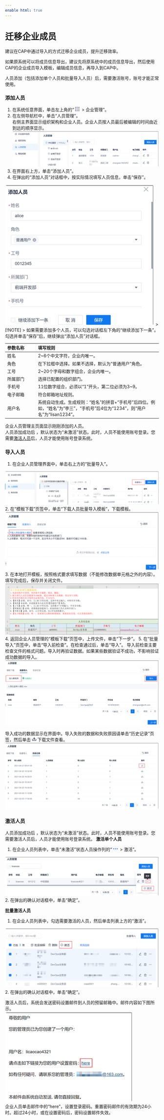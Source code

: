 ```yaml
---
enable html: true
---
```

# 迁移企业成员

建议在CAP中通过导入的方式迁移企业成员，提升迁移效率。

如果原系统可以将成员信息导出，建议先将原系统中的成员信息导出，然后使用CAP的企业成员导入模板，编辑成员信息，再导入到CAP中。

人员添加（包括添加单个人员和批量导入人员）后，需要激活账号，账号才能正常使用。

### 添加人员
1. 在系统任意界面，单击左上角的“![](fig/nine_point.png) > 企业管理”。
2. 在左侧导航栏中，单击“人员管理”。                            
     右侧主界面显示组织架构和企业人员。企业人员按人员最后被编辑的时间由近到远的顺序显示。                        
      <img src="fig/人员-01.png" style="zoom:50%">                    
3. 在界面右上方，单击“添加人员”。
4. 在弹出的“添加人员”对话框中，按实际情况填写人员信息，单击“保存”。                           
  <img src="fig/人员-02.png" style="zoom:50%">
> [!NOTE]
> 如果需要添加多个人员，可以勾选对话框左下角的“继续添加下一条”。勾选并单击“保存”后，继续弹出“添加人员”对话框。
     
<style>
table th:first-of-type {
    width: 20%;
}
table th:nth-of-type(2) {
    width: 80%;
}
</style>

|参数名称      |填写规则|
| :---------    | :-------- |
|姓名    |2~6个中文字符，企业内唯一。 |
|角色|在下拉框中选择。如果不选择，默认为“普通用户”角色。|
|工号    |2~20个字母和数字组合，企业内唯一。 |
|所属部门    |选择已配置的组织部门。|
|手机号      |11位数字组合，必须以“1”开头，第二位必须为3~9。|
|电子邮箱    |符合邮箱地址规则。|
|用户名      |系统自动生成。生成规则：“姓名”的拼音+“手机号”后四位。例如，“姓名”为“李三”，“手机号”后4位为“1234”，则“用户名”为“lisan1234”。|


企业人员管理主页面显示刚刚添加的人员。         
人员添加成功后 ，默认状态为“未激活”状态。此时，人员不能使用账号登录。您需要[激活人员](#激活人员)后，人员才能使用账号登录系统。

### 导入人员
1. 在企业人员管理界面中，单击右上方的“批量导入”。      
  <img src="fig/企业-人员-导入01.png" style="zoom:50%">
2. 在“模板下载”页签中，单击“下载人员批量导入模板”，下载模板。     
  <img src="fig/企业-人员-导入02.png" style="zoom:50%">
3. 在本地打开模板，按照格式要求填写数据（不能修改数据单元格之外的内容）。填写完成后，保存并关闭文件。    
  <img src="fig/企业-人员-导入03.png" style="zoom:50%">
4. 返回企业人员管理的“模板下载”页签中，上传文件，单击“下一步”。
5. 在“批量导入”页签中，单击“导入前检查”。在检查通过后，单击“导入”。       
  导入前检查主要检查文件的格式问题。导入时再验证数据。如果某些数据验证不成功，不影响验证成功数据的导入。      
  <img src="fig/企业-人员-导入04.png" style="zoom:50%">       

导入成功的数据显示在界面中。导入失败的数据和失败原因请单击“历史记录”页签，然后单击![](fig/download.png)下载文件查看。      
<img src="fig/企业-人员-导入05.png" style="zoom:50%">

### 激活人员
人员添加成功后 ，默认状态为“未激活”状态。此时，人员不能使用账号登录。您需要激活人员后，人员才能使用账号登录系统。
**激活单个人员**
1. 在企业人员列表中，单击“未激活”状态人员操作列的“![](fig/more-蓝.png) > 激活”。          
  <img src="fig/人员管理-激活.png" style="zoom:50%">                       
2. 在弹出的确认对话框中，单击“确定”。

**批量激活人员**
1. 在企业人员列表中，勾选需要激活的人员，然后单击列表上方的“激活”。       
  <img src="fig/企业-人员-批量激活.png" style="zoom:50%">
2. 在弹出的确认对话框中，单击“确定”。

激活人员后，系统会发送密码设置邮件到人员的预留邮箱中。邮件内容如下图所示。              
<img src="fig/人员-激活账号.png" style="zoom:50%">                   
企业人员单击邮件中的“here”，设置登录密码。重置密码邮件的有效期为24小时。超过24小时，或在设置密码后，密码设置邮件失效。



